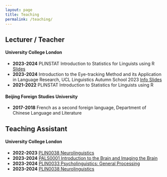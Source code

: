```yaml
---
layout: page
title: Teaching
permalink: /teaching/
---
```


## Lecturer / Teacher

#### University College London

- **2023-2024** PLINSTAT Introduction to Statistics for Linguists using R <a href="https://yiling-huo.github.io/plinstat-handouts/" target="_blank">Slides</a>
- **2023-2024** Introduction to the Eye-tracking Method and its Application in Language Research, UCL Linguistics Autumn School 2023 <a href="https://sites.google.com/view/ucllinguisticsautumnschool2023/modules?authuser=0#h.865iukqf5v8l" target="_blank"> Info </a> <a href="https://yiling-huo.github.io/eye-tracking-workshop-slides/" target="_blank">Slides</a>
- **2021-2022** PLINSTAT Introduction to Statistics for Linguists using R 

#### Beijing Foreign Studies University

- **2017-2018** French as a second foreign language, Department of Chinese Language and Literature 

## Teaching Assistant

#### University College London

- **2022-2023** [PLIN0038 Neurolinguistics](https://www.ucl.ac.uk/module-catalogue/modules/neurolinguistics-PLIN0038)
- **2023-2024** [PALS0001 Introduction to the Brain and Imaging the Brain](https://www.ucl.ac.uk/module-catalogue/modules/introduction-to-the-brain-and-imaging-the-brain-PALS0001)
- **2023-2024** [PLIN0033 Psycholinguistics: General Processing](https://www.ucl.ac.uk/module-catalogue/modules/psycholinguistics-general-processing-PLIN0033)
- **2023-2024** [PLIN0038 Neurolinguistics](https://www.ucl.ac.uk/module-catalogue/modules/neurolinguistics-PLIN0038)